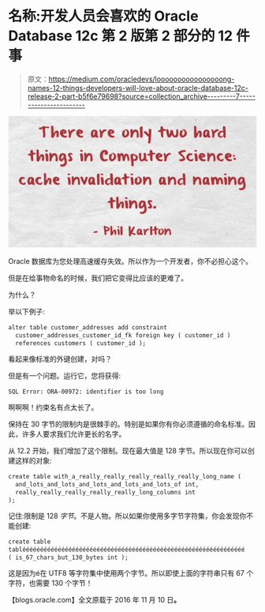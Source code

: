 # 名称:开发人员会喜欢的 Oracle Database 12c 第 2 版第 2 部分的 12 件事

> 原文：<https://medium.com/oracledevs/loooooooooooooooong-names-12-things-developers-will-love-about-oracle-database-12c-release-2-part-b5f6e79698?source=collection_archive---------7----------------------->

![](img/75389b4e3033eb07ea034b8368474659.png)

Oracle 数据库为您处理高速缓存失效。所以作为一个开发者，你不必担心这个。

但是在给事物命名的时候，我们把它变得比应该的更难了。

为什么？

举以下例子:

```
alter table customer_addresses add constraint 
  customer_addresses_customer_id_fk foreign key ( customer_id ) 
  references customers ( customer_id );
```

看起来像标准的外键创建，对吗？

但是有一个问题。运行它，您将获得:

```
SQL Error: ORA-00972: identifier is too long
```

啊啊啊！约束名有点太长了。

保持在 30 字节的限制内是很棘手的。特别是如果你有你必须遵循的命名标准。因此，许多人要求我们允许更长的名字。

从 12.2 开始，我们增加了这个限制。现在最大值是 128 字节。所以现在你可以创建这样的对象:

```
create table with_a_really_really_really_really_really_long_name (
  and_lots_and_lots_and_lots_and_lots_and_lots_of int,
  really_really_really_really_really_long_columns int 
);
```

记住:限制是 128 *字节*。不是人物。所以如果你使用多字节字符集，你会发现你不能创建:

```
create table tablééééééééééééééééééééééééééééééééééééééééééééééééééééééééééééééé
( is_67_chars_but_130_bytes int );
```

这是因为é在 UTF8 等字符集中使用两个字节。所以即使上面的字符串只有 67 个字符，也需要 130 个字节！

【blogs.oracle.com】全文原载于 2016 年 11 月 10 日[](https://blogs.oracle.com/sql/12-things-developers-will-love-about-oracle-database-12c-release-2)**。**